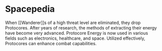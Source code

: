 
# Spacepedia
When [[Wanderer]]s of a high threat level are eliminated, they drop Protocores. After years of research, the methods of extracting their energy have become very advanced. Protocore Energy is now used in various fields such as electronics, healthcare, and space. Utilized effectively, Protocores can enhance combat capabilities.